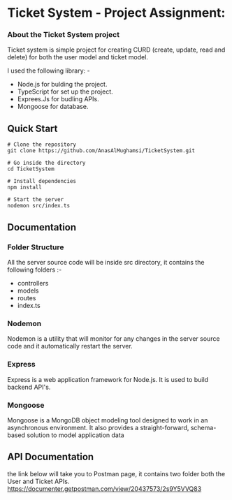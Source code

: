 # Ticket System - Project Assignment:

### About the Ticket System project
Ticket system is simple project for creating CURD (create, update, read and delete) for both the user model and ticket model.

I used the following library: -
- Node.js for bulding the project.    
- TypeScript for set up the project.
- Exprees.Js for budling APIs.
- Mongoose for database.


## Quick Start
```
# Clone the repository
git clone https://github.com/AnasAlMughamsi/TicketSystem.git

# Go inside the directory
cd TicketSystem

# Install dependencies
npm install

# Start the server
nodemon src/index.ts
```



## Documentation
### Folder Structure
All the server source code will be inside src directory, it contains the following folders :-
- controllers 
- models 
- routes 
- index.ts

### Nodemon
Nodemon is a utility that will monitor for any changes in the server source code and it automatically restart the server. 

### Express
Express is a web application framework for Node.js. It is used to build backend API's.

### Mongoose
Mongoose is a MongoDB object modeling tool designed to work in an asynchronous environment. It also provides a straight-forward, schema-based solution to model application data


## API Documentation
the link below will take you to Postman page, it contains two folder both the User and Ticket APIs.
https://documenter.getpostman.com/view/20437573/2s9Y5VVQ83
